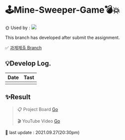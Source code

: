 # 🕹Mine-Sweeper-Game💣💥
🌞 Used by : <img src="https://img.shields.io/badge/c++-00599C?style=flat-square&logo=c%2B%2B&logoColor=white"/> 

This branch has developed after submit the assignment.

✅  [과제제출 Branch](https://github.com/Yeram522/OPP-Mine-Sweeper-Game/tree/%E2%9C%94submit)



## 💡Develop Log.

| Date | Tast |
| ---- | ---- |
|      |      |



## ✨Result

>  📋 Project Board  [Go](https://github.com/Yeram522/OPP-Mine-Sweeper-Game/projects/1)
>
> 🎬 YouTube Video [Go](https://youtu.be/WaYQddyK2sM)



💛 last update : 2021.09.27(20:30pm)
